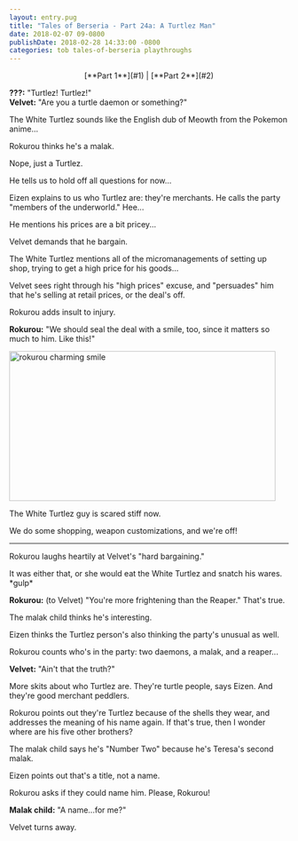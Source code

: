 ```yaml
---
layout: entry.pug
title: "Tales of Berseria - Part 24a: A Turtlez Man"
date: 2018-02-07 09-0800
publishDate: 2018-02-28 14:33:00 -0800
categories: tob tales-of-berseria playthroughs
---
```


<p style="text-align: center;">[**Part 1**](#1) | [**Part 2**](#2)</p>

<a name="1"></a>

**???:** "Turtlez! Turtlez!"<br/>
**Velvet:** "Are you a turtle daemon or something?"

The White Turtlez sounds like the English dub of Meowth from the Pokemon anime...

Rokurou thinks he's a malak.

Nope, just a Turtlez.

He tells us to hold off all questions for now...

Eizen explains to us who Turtlez are: they're merchants. He calls the party "members of the underworld." Hee...

He mentions his prices are a bit pricey...

Velvet demands that he bargain.

The White Turtlez mentions all of the micromanagements of setting up shop, trying to get a high price for his goods...

Velvet sees right through his "high prices" excuse, and "persuades" him that he's selling at retail prices, or the deal's off.

Rokurou adds insult to injury. 

**Rokurou:** "We should seal the deal with a smile, too, since it matters so much to him. Like this!"

<img src="https://i.imgur.com/sLFbtBM.png" alt="rokurou charming smile" width="480" height="270" id="hd-liveblog" />

The White Turtlez guy is scared stiff now.

We do some shopping, weapon customizations, and we're off!

<a name="2"></a>

---

Rokurou laughs heartily at Velvet's "hard bargaining."

It was either that, or she would eat the White Turtlez and snatch his wares. \*gulp\*

**Rokurou:** (to Velvet) "You're more frightening than the Reaper." That's true.

The malak child thinks he's interesting.

Eizen thinks the Turtlez person's also thinking the party's unusual as well.

Rokurou counts who's in the party: two daemons, a malak, and a reaper...

**Velvet:** "Ain't that the truth?"

More skits about who Turtlez are. They're turtle people, says Eizen. And they're good merchant peddlers.

Rokurou points out they're Turtlez because of the shells they wear, and addresses the meaning of his name again. If that's true, then I wonder where are his five other brothers?

The malak child says he's "Number Two" because he's Teresa's second malak.

Eizen points out that's a title, not a name.

Rokurou asks if they could name him. Please, Rokurou!

**Malak child:** "A name...for me?"

Velvet turns away.